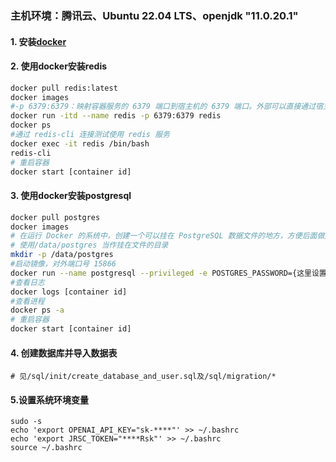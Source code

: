 ### 主机环境：腾讯云、Ubuntu 22.04 LTS、openjdk "11.0.20.1"

#### 1. 安装[docker](https://docs.docker.com/engine/install/ubuntu/#install-using-the-repository)

#### 2. 使用docker安装redis
```bash
docker pull redis:latest
docker images
#-p 6379:6379：映射容器服务的 6379 端口到宿主机的 6379 端口。外部可以直接通过宿主机ip:6379 访问到 Redis 的服务。
docker run -itd --name redis -p 6379:6379 redis
docker ps
#通过 redis-cli 连接测试使用 redis 服务
docker exec -it redis /bin/bash
redis-cli
# 重启容器
docker start [container id]
```

#### 3. 使用docker安装postgresql
```bash
docker pull postgres
docker images
# 在运行 Docker 的系统中，创建一个可以挂在 PostgreSQL 数据文件的地方，方便后面做数据迁移等工作。
# 使用/data/postgres 当作挂在文件的目录
mkdir -p /data/postgres
#启动镜像，对外端口号 15866
docker run --name postgresql --privileged -e POSTGRES_PASSWORD={这里设置密码} -p 15866:5432 -v /data/postgres:/var/lib/postgresql/data -d postgres
#查看日志
docker logs [container id]
#查看进程
docker ps -a
# 重启容器
docker start [container id]
```

#### 4. 创建数据库并导入数据表
```shell
# 见/sql/init/create_database_and_user.sql及/sql/migration/*
```

#### 5.设置系统环境变量
```shell
sudo -s
echo 'export OPENAI_API_KEY="sk-****"' >> ~/.bashrc
echo 'export JRSC_TOKEN="****Rsk"' >> ~/.bashrc
source ~/.bashrc
```

